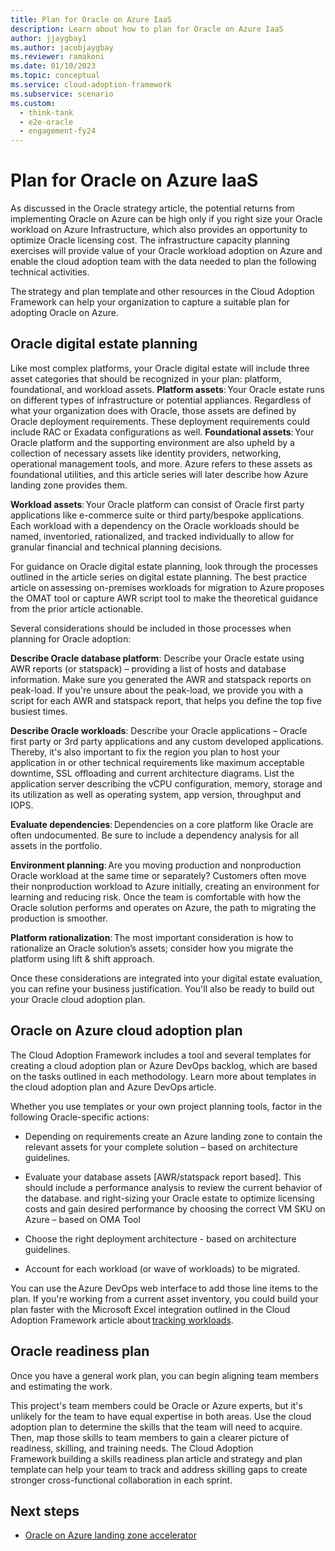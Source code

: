 ```yaml
---
title: Plan for Oracle on Azure IaaS 
description: Learn about how to plan for Oracle on Azure IaaS  
author: jjaygbay1
ms.author: jacobjaygbay
ms.reviewer: ramakoni
ms.date: 01/10/2023
ms.topic: conceptual
ms.service: cloud-adoption-framework
ms.subservice: scenario
ms.custom: 
  - think-tank
  - e2e-oracle
  - engagement-fy24
--- 
```


# Plan for Oracle on Azure IaaS  

As discussed in the Oracle strategy article, the potential returns from implementing Oracle on Azure can be high only if you right size your Oracle workload on Azure Infrastructure, which also provides an opportunity to optimize Oracle licensing cost. The infrastructure capacity planning exercises will provide value of your Oracle workload adoption on Azure and enable the cloud adoption team with the data needed to plan the following technical activities.

The strategy and plan template and other resources in the Cloud Adoption Framework can help your organization to capture a suitable plan for adopting Oracle on Azure.

## Oracle digital estate planning 

Like most complex platforms, your Oracle digital estate will include three asset categories that should be recognized in your plan: platform, foundational, and workload assets.   **Platform assets**: Your Oracle estate runs on different types of infrastructure or potential appliances. Regardless of what your organization does with Oracle, those assets are defined by Oracle deployment requirements. These deployment requirements could include RAC or Exadata configurations as well.
**Foundational assets**: Your Oracle platform and the supporting environment are also upheld by a collection of necessary assets like identity providers, networking, operational management tools, and more. Azure refers to these assets as foundational utilities, and this article series will later describe how Azure landing zone provides them.

**Workload assets**: Your Oracle platform can consist of Oracle first party applications like e-commerce suite or third party/bespoke applications. Each workload with a dependency on the Oracle workloads should be named, inventoried, rationalized, and tracked individually to allow for granular financial and technical planning decisions.

For guidance on Oracle digital estate planning, look through the processes outlined in the article series on digital estate planning. The best practice article on assessing on-premises workloads for migration to Azure proposes the OMAT tool or capture AWR script tool to make the theoretical guidance from the prior article actionable.

Several considerations should be included in those processes when planning for Oracle adoption: 

**Describe Oracle database platform**: Describe your Oracle estate using AWR reports (or statspack) – providing a list of hosts and database information. Make sure you generated the AWR and statspack reports on peak-load. If you're unsure about the peak-load, we provide you with a script for each AWR and statspack report, that helps you define the top five busiest times.  

**Describe Oracle workloads**: Describe your Oracle applications – Oracle first party or 3rd party applications and any custom developed applications. Thereby, it's also important to fix the region you plan to host your application in or other technical requirements like maximum acceptable downtime, SSL offloading and current architecture diagrams. List the application server describing the vCPU configuration, memory, storage and its utilization as well as operating system, app version, throughput and IOPS. 

**Evaluate dependencies**: Dependencies on a core platform like Oracle are often undocumented. Be sure to include a dependency analysis for all assets in the portfolio.  

**Environment planning**: Are you moving production and nonproduction Oracle workload at the same time or separately? Customers often move their nonproduction workload to Azure initially, creating an environment for learning and reducing risk. Once the team is comfortable with how the Oracle solution performs and operates on Azure, the path to migrating the production is smoother. 

**Platform rationalization**: The most important consideration is how to rationalize an Oracle solution’s assets; consider how you migrate the platform using lift & shift approach.  

Once these considerations are integrated into your digital estate evaluation, you can refine your business justification. You'll also be ready to build out your Oracle cloud adoption plan. 

## Oracle on Azure cloud adoption plan

The Cloud Adoption Framework includes a tool and several templates for creating a cloud adoption plan or Azure DevOps backlog, which are based on the tasks outlined in each methodology. Learn more about templates in the cloud adoption plan and Azure DevOps article.

Whether you use templates or your own project planning tools, factor in the following Oracle-specific actions:

- Depending on requirements create an Azure landing zone to contain the relevant assets for your complete solution – based on architecture guidelines. 

- Evaluate your database assets [AWR/statspack report based]. This should include a performance analysis to review the current behavior of the database. and right-sizing your Oracle estate to optimize licensing costs and gain desired performance by choosing the correct VM SKU on Azure – based on OMA Tool 

- Choose the right deployment architecture - based on architecture guidelines. 

- Account for each workload (or wave of workloads) to be migrated.

You can use the Azure DevOps web interface to add those line items to the plan. If you're working from a current asset inventory, you could build your plan faster with the Microsoft Excel integration outlined in the Cloud Adoption Framework article about [tracking workloads](../../plan/workloads.md).

## Oracle readiness plan

Once you have a general work plan, you can begin aligning team members and estimating the work.

This project's team members could be Oracle or Azure experts, but it's unlikely for the team to have equal expertise in both areas. Use the cloud adoption plan to determine the skills that the team will need to acquire. Then, map those skills to team members to gain a clearer picture of readiness, skilling, and training needs. The Cloud Adoption Framework building a skills readiness plan article and strategy and plan template can help your team to track and address skilling gaps to create stronger cross-functional collaboration in each sprint.

## Next steps  

- [Oracle on Azure landing zone accelerator](intro-oracle-landing-zone.md)
